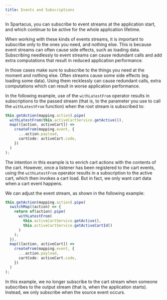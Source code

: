 ```yaml
---
title: Events and Subscriptions
---
```


In Spartacus, you can subscribe to event streams at the application start, and which continue to be active for the whole application lifetime.

When working with these kinds of events streams, it is important to subscribe only to the ones you need, and nothing else. This is because event streams can often cause side effects, such as loading data. Subscribing needlessly to event streams can cause redundant calls and add extra computations that result in reduced application performance.

In those cases make sure to subscribe to the things you need at the moment and nothing else. Often streams cause some side effects (eg. loading some data). Using them recklessly can cause redundant calls, extra computations which can result in worse application performance.

In the following example, use of the `withLatestFrom` operator results in subscriptions to the passed stream (that is, to the parameter you use to call the `withLatestFrom` function) when the root stream is subscribed to:

```typescript
this.getAction(mapping.action).pipe(
  withLatestFrom(this.activeCartService.getActive()),
  map(([action, activeCart]) =>
    createFrom(mapping.event, {
      ...action.payload,
      cartCode: activeCart.code,
    })
  )
);
```

The intention in this example is to enrich cart actions with the contents of the cart. However, once a listener has been registered to the cart events, using the `withLatestFrom` operator results in a subscription to the active cart, which then invokes a cart load. But in fact, we only want cart data when a cart event happens.

We can adjust the event stream, as shown in the following example:

```typescript
this.getAction(mapping.action).pipe(
  switchMap((action) => {
    return of(action).pipe(
      withLatestFrom(
        this.activeCartService.getActive(),
        this.activeCartService.getActiveCartId()
      )
    );
  }),
  map(([action, activeCart]) =>
    createFrom(mapping.event, {
      ...action.payload,
      cartCode: activeCart.code,
    })
  )
);
```

In this example, we no longer subscribe to the cart stream when someone subscribes to the output stream (that is, when the application starts). Instead, we only subscribe when the source event occurs.
